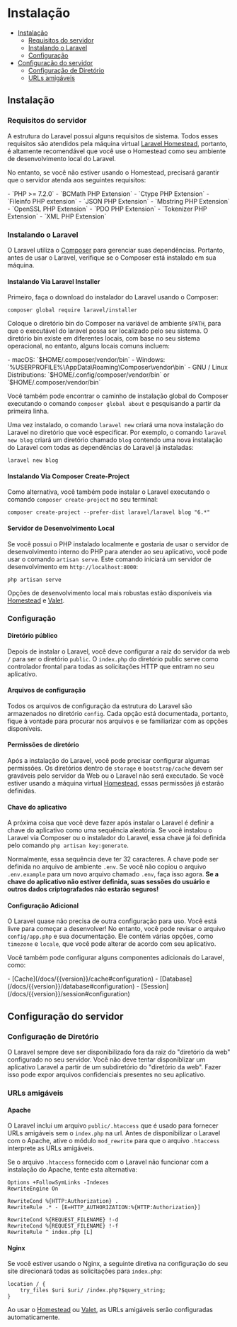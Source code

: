 # Instalação

- [Instalação](#installation)
    - [Requisitos do servidor](#server-requirements)
    - [Instalando o Laravel](#installing-laravel)
    - [Configuração](#configuration)
- [Configuração do servidor](#web-server-configuration)
    - [Configuração de Diretório](#directory-configuration)
    - [URLs amigáveis](#pretty-urls)

<a name="installation"></a>
## Instalação

<a name="server-requirements"></a>
### Requisitos do servidor

A estrutura do Laravel possui alguns requisitos de sistema. Todos esses requisitos são atendidos pela máquina virtual [Laravel Homestead](/docs/{{version}}/homestead), portanto, é altamente recomendável que você use o Homestead como seu ambiente de desenvolvimento local do Laravel.

No entanto, se você não estiver usando o Homestead, precisará garantir que o servidor atenda aos seguintes requisitos:

<div class="content-list" markdown="1">
- `PHP >= 7.2.0`
- `BCMath PHP Extension`
- `Ctype PHP Extension`
- `Fileinfo PHP extension`
- `JSON PHP Extension`
- `Mbstring PHP Extension`
- `OpenSSL PHP Extension`
- `PDO PHP Extension`
- `Tokenizer PHP Extension`
- `XML PHP Extension`
</div>

<a name="installing-laravel"></a>
### Instalando o Laravel

O Laravel utiliza o [Composer](https://getcomposer.org) para gerenciar suas dependências. Portanto, antes de usar o Laravel, verifique se o Composer está instalado em sua máquina.

#### Instalando Via Laravel Installer

Primeiro, faça o download do instalador do Laravel usando o Composer:

    composer global require laravel/installer

Coloque o diretório bin do Composer na variável de ambiente `$PATH`, para que o executável do laravel possa ser localizado pelo seu sistema. O diretório bin existe em diferentes locais, com base no seu sistema operacional, no entanto, alguns locais comuns incluem:

<div class="content-list" markdown="1">
- macOS: `$HOME/.composer/vendor/bin`
- Windows: `%USERPROFILE%\AppData\Roaming\Composer\vendor\bin`
- GNU / Linux Distributions: `$HOME/.config/composer/vendor/bin` or `$HOME/.composer/vendor/bin`
</div>

Você também pode encontrar o caminho de instalação global do Composer executando o comando `composer global about` e pesquisando a partir da primeira linha.

Uma vez instalado, o comando `laravel new` criará uma nova instalação do Laravel no diretório que você especificar. Por exemplo, o comando `laravel new blog` criará um diretório chamado `blog` contendo uma nova instalação do Laravel com todas as dependências do Laravel já instaladas:

    laravel new blog

#### Instalando Via Composer Create-Project

Como alternativa, você também pode instalar o Laravel executando o comando `composer create-project` no seu terminal:

    composer create-project --prefer-dist laravel/laravel blog "6.*"

#### Servidor de Desenvolvimento Local

Se você possui o PHP instalado localmente e gostaria de usar o servidor de desenvolvimento interno do PHP para atender ao seu aplicativo, você pode usar o comando `artisan serve`. Este comando iniciará um servidor de desenvolvimento em `http://localhost:8000`:

    php artisan serve

Opções de desenvolvimento local mais robustas estão disponíveis via [Homestead](/docs/{{version}}/homestead) e [Valet](/docs/{{version}}/valet).

<a name="configuration"></a>
### Configuração

#### Diretório público

Depois de instalar o Laravel, você deve configurar a raiz do servidor da web `/` para ser o diretório `public`. O `index.php` do diretório public serve como controlador frontal para todas as solicitações HTTP que entram no seu aplicativo.

#### Arquivos de configuração

Todos os arquivos de configuração da estrutura do Laravel são armazenados no diretório `config`. Cada opção está documentada, portanto, fique à vontade para procurar nos arquivos e se familiarizar com as opções disponíveis.

#### Permissões de diretório

Após a instalação do Laravel, você pode precisar configurar algumas permissões. Os diretórios dentro de `storage` e `bootstrap/cache` devem ser graváveis pelo servidor da Web ou o Laravel não será executado. Se você estiver usando a máquina virtual [Homestead](/docs/{{version}}/homestead), essas permissões já estarão definidas.

#### Chave do aplicativo

A próxima coisa que você deve fazer após instalar o Laravel é definir a chave do aplicativo como uma sequência aleatória. Se você instalou o Laravel via Composer ou o instalador do Laravel, essa chave já foi definida pelo comando `php artisan key:generate`.

Normalmente, essa sequência deve ter 32 caracteres. A chave pode ser definida no arquivo de ambiente `.env`. Se você não copiou o arquivo `.env.example` para um novo arquivo chamado `.env`, faça isso agora. **Se a chave do aplicativo não estiver definida, suas sessões do usuário e outros dados criptografados não estarão seguros!**

#### Configuração Adicional

O Laravel quase não precisa de outra configuração para uso. Você está livre para começar a desenvolver! No entanto, você pode revisar o arquivo `config/app.php` e sua documentação. Ele contém várias opções, como `timezone` e `locale`, que você pode alterar de acordo com seu aplicativo.

Você também pode configurar alguns componentes adicionais do Laravel, como:

<div class="content-list" markdown="1">
- [Cache](/docs/{{version}}/cache#configuration)
- [Database](/docs/{{version}}/database#configuration)
- [Session](/docs/{{version}}/session#configuration)
</div>

<a name="web-server-configuration"></a>
## Configuração do servidor

<a name="directory-configuration"></a>
### Configuração de Diretório

O Laravel sempre deve ser disponibilizado fora da raiz do "diretório da web" configurado no seu servidor. Você não deve tentar disponiblizar um aplicativo Laravel a partir de um subdiretório do "diretório da web". Fazer isso pode expor arquivos confidenciais presentes no seu aplicativo.

<a name="pretty-urls"></a>
### URLs amigáveis

#### Apache

O Laravel inclui um arquivo `public/.htaccess` que é usado para fornecer URLs amigáveis sem o `index.php` na url. Antes de disponibilizar o Laravel com o Apache, ative o módulo `mod_rewrite` para que o arquivo `.htaccess` interprete as URLs amigáveis.

Se o arquivo `.htaccess` fornecido com o Laravel não funcionar com a instalação do Apache, tente esta alternativa:

    Options +FollowSymLinks -Indexes
    RewriteEngine On

    RewriteCond %{HTTP:Authorization} .
    RewriteRule .* - [E=HTTP_AUTHORIZATION:%{HTTP:Authorization}]

    RewriteCond %{REQUEST_FILENAME} !-d
    RewriteCond %{REQUEST_FILENAME} !-f
    RewriteRule ^ index.php [L]

#### Nginx

Se você estiver usando o Nginx, a seguinte diretiva na configuração do seu site direcionará todas as solicitações para `index.php`:

    location / {
        try_files $uri $uri/ /index.php?$query_string;
    }

Ao usar o [Homestead](/docs/{{version}}/homestead) ou [Valet](/docs/{{version}}/valet), as URLs amigáveis serão configuradas automaticamente.